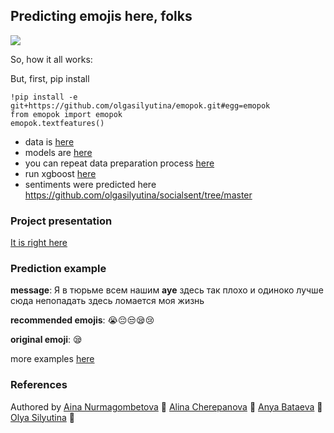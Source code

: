 ## Predicting emojis here, folks

![](https://i.kym-cdn.com/photos/images/original/001/274/468/20b.gif)

So, how it all works:

But, first, pip install

```
!pip install -e git+https://github.com/olgasilyutina/emopok.git#egg=emopok
from emopok import emopok
emopok.textfeatures()
```

* data is [here](https://drive.google.com/open?id=1IF_KS-BoSlyDIlaxgBtFCiRwKeGusSs1)
* models are [here](https://drive.google.com/open?id=1mj8Rj-cDu9st358iSPZ3iLbFnZKFjfKI)
* you can repeat data preparation process [here](https://github.com/olgasilyutina/emopok/blob/master/emopok_data_pipeline.ipynb)
* run xgboost [here](https://github.com/olgasilyutina/emopok/blob/master/emopok_xgboost.ipynb)
* sentiments were predicted here https://github.com/olgasilyutina/socialsent/tree/master

### Project presentation

[It is right here](https://docs.google.com/presentation/d/12rhEEjHkti1v-ShISB7ZyFjcgSz55r0_fp1v4CqruYw/edit#slide=id.g4abd79fe6b_0_29)

### Prediction example

**message**: Я в тюрьме всем нашим **ауе** здесь так плохо и одиноко лучше сюда непопадать здесь ломается моя жизнь 

**recommended emojis**: 😭😔😒😪😢

**original emoji**: 😪

more examples [here](http://htmlpreview.github.io/?https://github.com/olgasilyutina/emopok/blob/master/example_predictions.html)

### References

Authored by [Aina Nurmagombetova](https://github.com/anurma) 🤙 [Alina Cherepanova](https://github.com/alinacherepanova) 🙋 [Anya Bataeva](https://github.com/fyzbt/) 🤯 [Olya Silyutina](https://github.com/olgasilyutina) 🤔

